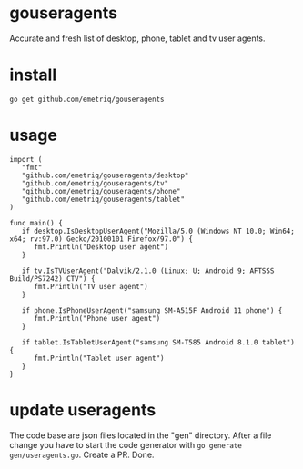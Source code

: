 # gouseragents

Accurate and fresh list of desktop, phone, tablet and tv user agents.

# install

`go get github.com/emetriq/gouseragents`

# usage

```golang
import (
   "fmt"
   "github.com/emetriq/gouseragents/desktop"
   "github.com/emetriq/gouseragents/tv"
   "github.com/emetriq/gouseragents/phone"
   "github.com/emetriq/gouseragents/tablet"
)

func main() {
   if desktop.IsDesktopUserAgent("Mozilla/5.0 (Windows NT 10.0; Win64; x64; rv:97.0) Gecko/20100101 Firefox/97.0") {
      fmt.Println("Desktop user agent")
   }

   if tv.IsTVUserAgent("Dalvik/2.1.0 (Linux; U; Android 9; AFTSSS Build/PS7242) CTV") {
      fmt.Println("TV user agent")
   }

   if phone.IsPhoneUserAgent("samsung SM-A515F Android 11 phone") {
      fmt.Println("Phone user agent")
   }

   if tablet.IsTabletUserAgent("samsung SM-T585 Android 8.1.0 tablet") {
      fmt.Println("Tablet user agent")
   }
}
```

# update useragents

The code base are json files located in the "gen" directory. After a file change you have to start the code generator with `go generate gen/useragents.go`. Create a PR. Done.